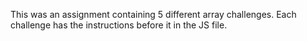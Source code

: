 This was an assignment containing 5 different array challenges. Each challenge has the instructions before it in the JS file. 